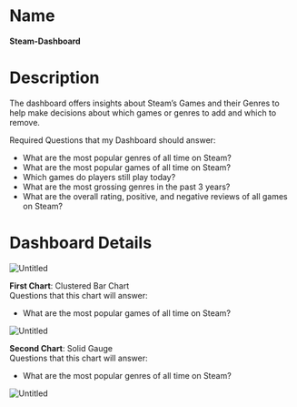 Name
=======
**Steam-Dashboard**

Description
=======
The dashboard offers insights about Steam’s Games and their Genres
to help make decisions about which games or genres to add and
which to remove.

Required Questions that my Dashboard should answer:  
* What are the most popular genres of all time on Steam?
* What are the most popular games of all time on Steam?
* Which games do players still play today?
* What are the most grossing genres in the past 3 years?
* What are the overall rating, positive, and negative reviews of all games on Steam?

Dashboard Details
=======
![Untitled](https://github.com/AMBlaxe/Steam-Dashboard/assets/82550239/229e9b29-fa81-4e31-af4e-f452d4809ddc)

**First Chart**: Clustered Bar Chart  
Questions that this chart will answer:
* What are the most popular games of all time on Steam?

![Untitled](https://github.com/AMBlaxe/Steam-Dashboard/assets/82550239/ef7ebfe7-d528-4713-b144-6517e2bb263f)

**Second Chart**: Solid Gauge  
Questions that this chart will answer: 
* What are the most popular genres of all time on Steam?

![Untitled](https://github.com/AMBlaxe/Steam-Dashboard/assets/82550239/f0b84f56-2e98-46c8-8878-e22ea2ce2b10)
